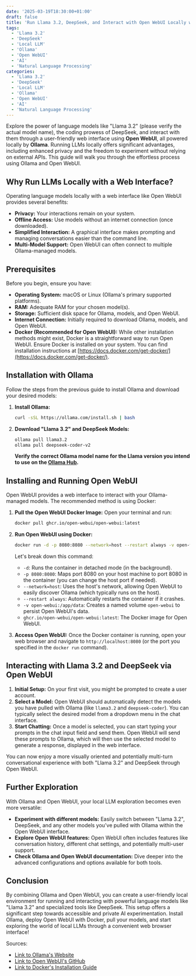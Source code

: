 ```yaml
---
date: '2025-03-19T18:30:00+01:00'
draft: false
title: 'Run Llama 3.2, DeepSeek, and Interact with Open WebUI Locally with Ollama'
tags: 
  - 'Llama 3.2'
  - 'DeepSeek'
  - 'Local LLM'
  - 'Ollama'
  - 'Open WebUI'
  - 'AI'
  - 'Natural Language Processing'
categories:
  - 'Llama 3.2'
  - 'DeepSeek'
  - 'Local LLM'
  - 'Ollama'
  - 'Open WebUI'
  - 'AI'
  - 'Natural Language Processing'
---
```


Explore the power of language models like "Llama 3.2" (please verify the actual model name), the coding prowess of DeepSeek, and interact with them through a user-friendly web interface using **Open WebUI**, all powered locally by **Ollama**. Running LLMs locally offers significant advantages, including enhanced privacy and the freedom to experiment without relying on external APIs. This guide will walk you through the effortless process using Ollama and Open WebUI.

## Why Run LLMs Locally with a Web Interface?

Operating language models locally with a web interface like Open WebUI provides several benefits:

* **Privacy:** Your interactions remain on your system.
* **Offline Access:** Use models without an internet connection (once downloaded).
* **Simplified Interaction:** A graphical interface makes prompting and managing conversations easier than the command line.
* **Multi-Model Support:** Open WebUI can often connect to multiple Ollama-managed models.

## Prerequisites

Before you begin, ensure you have:

* **Operating System:** macOS or Linux (Ollama's primary supported platforms).
* **RAM:** Adequate RAM for your chosen model(s).
* **Storage:** Sufficient disk space for Ollama, models, and Open WebUI.
* **Internet Connection:** Initially required to download Ollama, models, and Open WebUI.
* **Docker (Recommended for Open WebUI):** While other installation methods might exist, Docker is a straightforward way to run Open WebUI. Ensure Docker is installed on your system. You can find installation instructions at [https://docs.docker.com/get-docker/](https://docs.docker.com/get-docker/).

## Installation with Ollama

Follow the steps from the previous guide to install Ollama and download your desired models:

1.  **Install Ollama:**
    ```bash
    curl -sSL https://ollama.com/install.sh | bash
    ```

2.  **Download "Llama 3.2" and DeepSeek Models:**
    ```bash
    ollama pull llama3.2
    ollama pull deepseek-coder-v2
    ```

    **Verify the correct Ollama model name for the Llama version you intend to use on the [Ollama Hub](https://ollama.com/library).**

## Installing and Running Open WebUI

Open WebUI provides a web interface to interact with your Ollama-managed models. The recommended method is using Docker:

1.  **Pull the Open WebUI Docker Image:** Open your terminal and run:

    ```bash
    docker pull ghcr.io/open-webui/open-webui:latest
    ```

2.  **Run Open WebUI using Docker:**

    ```bash
    docker run -d -p 8080:8080 --network=host --restart always -v open-webui:/app/data ghcr.io/open-webui/open-webui:latest
    ```


    Let's break down this command:
    * `-d`: Runs the container in detached mode (in the background).
    * `-p 8080:8080`: Maps port 8080 on your host machine to port 8080 in the container (you can change the host port if needed).
    * `--network=host`: Uses the host's network, allowing Open WebUI to easily discover Ollama (which typically runs on the host).
    * `--restart always`: Automatically restarts the container if it crashes.
    * `-v open-webui:/app/data`: Creates a named volume `open-webui` to persist Open WebUI's data.
    * `ghcr.io/open-webui/open-webui:latest`: The Docker image for Open WebUI.

3.  **Access Open WebUI:** Once the Docker container is running, open your web browser and navigate to `http://localhost:8080` (or the port you specified in the `docker run` command).

## Interacting with Llama 3.2 and DeepSeek via Open WebUI

1.  **Initial Setup:** On your first visit, you might be prompted to create a user account.
2.  **Select a Model:** Open WebUI should automatically detect the models you have pulled with Ollama (like `llama3.2` and `deepseek-coder`). You can typically select the desired model from a dropdown menu in the chat interface.
3.  **Start Chatting:** Once a model is selected, you can start typing your prompts in the chat input field and send them. Open WebUI will send these prompts to Ollama, which will then use the selected model to generate a response, displayed in the web interface.

You can now enjoy a more visually oriented and potentially multi-turn conversational experience with both "Llama 3.2" and DeepSeek through Open WebUI.

## Further Exploration

With Ollama and Open WebUI, your local LLM exploration becomes even more versatile:

* **Experiment with different models:** Easily switch between "Llama 3.2", DeepSeek, and any other models you've pulled with Ollama within the Open WebUI interface.
* **Explore Open WebUI features:** Open WebUI often includes features like conversation history, different chat settings, and potentially multi-user support.
* **Check Ollama and Open WebUI documentation:** Dive deeper into the advanced configurations and options available for both tools.

## Conclusion

By combining Ollama and Open WebUI, you can create a user-friendly local environment for running and interacting with powerful language models like "Llama 3.2" and specialized tools like DeepSeek. This setup offers a significant step towards accessible and private AI experimentation. Install Ollama, deploy Open WebUI with Docker, pull your models, and start exploring the world of local LLMs through a convenient web browser interface!

Sources:
 * [Link to Ollama's Website](https://ollama.com/)
 * [Link to Open WebUI's GitHub](https://github.com/open-webui/open-webui)
 * [Link to Docker's Installation Guide](https://docs.docker.com/get-docker/)